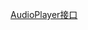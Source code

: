 [AudioPlayer接口](http://wiki.baidu.com/pages/viewpage.action?pageId=268099035#id-云和端的接口制定V3-AudioPlayer接口)
